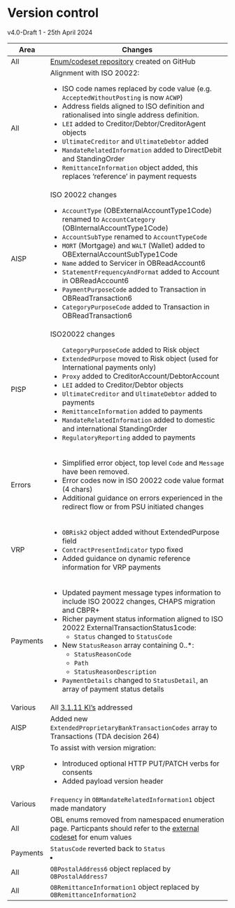 # Version control


v4.0-Draft 1 - 25th April 2024

| Area | Changes |
| --- | --- |
| All | [Enum/codeset repository](https://github.com/OpenBankingUK/External_Internal_CodeSets) created on GitHub |
| All | Alignment with ISO 20022:<br><ul><li>ISO code names replaced by code value (e.g. `AcceptedWithoutPosting` is now `ACWP`)</li><li>Address fields aligned to ISO definition and rationalised into single address definition.</li><li>`LEI` added to Creditor/Debtor/CreditorAgent objects</li><li>`UltimateCreditor` and `UltimateDebtor` added</li><li>`MandateRelatedInformation` added to DirectDebit and StandingOrder</li><li>`RemittanceInformation` object added, this replaces ‘reference’ in payment requests</li></ul> |
| AISP |ISO 20022 changes<br><ul><li>`AccountType` (OBExternalAccountType1Code) renamed to `AccountCategory` (OBInternalAccountType1Code)<li>`AccountSubType` renamed to `AccountTypeCode`</li><li>`MORT` (Mortgage) and `WALT` (Wallet) added to OBExternalAccountSubType1Code</li><li>`Name` added to Servicer in OBReadAccount6</li><li>`StatementFrequencyAndFormat` added to Account in OBReadAccount6</li><li>`PaymentPurposeCode` added to Transaction in OBReadTransaction6</li><li>`CategoryPurposeCode` added to Transaction in OBReadTransaction6</li></ul> |
| PISP | ISO20022 changes<br><ul>`CategoryPurposeCode` added to Risk object</li><li>`ExtendedPurpose` moved to Risk object (used for International payments only)</li><li>`Proxy` added to CreditorAccount/DebtorAccount</li><li>`LEI` added to Creditor/Debtor objects</li><li>`UltimateCreditor` and `UltimateDebtor` added to payments</li><li>`RemittanceInformation` added to payments</li><li>`MandateRelatedInformation` added to domestic and international StandingOrder</li><li>`RegulatoryReporting` added to payments</li></ul> |
| Errors | <ul><li>Simplified error object, top level `Code` and `Message` have been removed.</li><li>Error codes now in ISO 20022 code value format (4 chars)</li><li>Additional guidance on errors experienced in the redirect flow or from PSU initiated changes</li></ul> |
| VRP | <ul><li>`OBRisk2` object added without ExtendedPurpose field</li><li>`ContractPresentIndicator` typo fixed</li><li>Added guidance on dynamic reference information for VRP payments</li></ul> |
| Payments | <ul><li>Updated payment message types information to include ISO 20022 changes, CHAPS migration and CBPR+</li><li>Richer payment status information aligned to ISO 20022 ExternalTransactionStatus1code:<ul><li>`Status` changed to `StatusCode`</li></ul></li><li>New `StatusReason` array containing 0..*:<ul><li>`StatusReasonCode`</li><li>`Path`</li><li>`StatusReasonDescription`</li></ul></li><li>`PaymentDetails` changed to `StatusDetail`, an array of payment status details</li></ul></li></ul>|
| Various | All [3.1.11 KI’s](https://openbanking.atlassian.net/wiki/spaces/DZ/pages/47546479/Known+Specification+Issues) addressed |
| AISP | Added new `ExtendedProprietaryBankTransactionCodes` array to Transactions (TDA decision 264) |
| VRP| To assist with version migration:<ul><li>Introduced optional HTTP PUT/PATCH verbs for consents</li><li>Added payload version header</li></ul>|
| Various|`Frequency` in `OBMandateRelatedInformation1` object made mandatory |
|All | OBL enums removed from namespaced enumeration page.  Particpants should refer to the [external codeset](https://github.com/OpenBankingUK/External_Internal_CodeSets) for enum values |
| Payments | `StatusCode` reverted back to `Status`</li></ul></li><li>|
| All | `OBPostalAddress6` object replaced by `OBPostalAddress7`|
| All | `OBRemittanceInformation1` object replaced by `OBRemittanceInformation2`|










